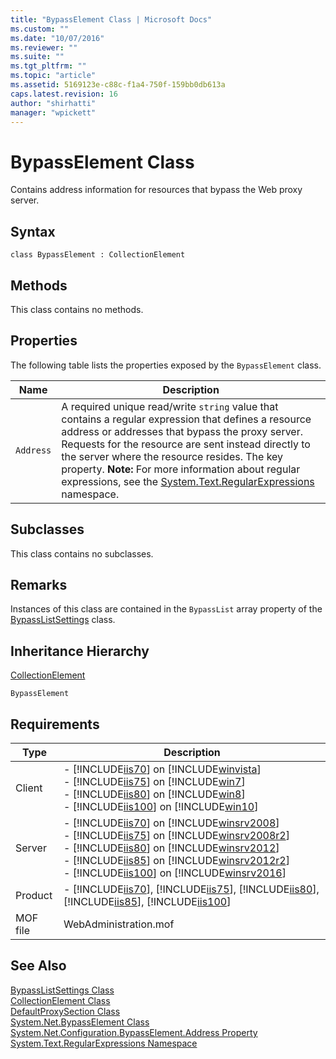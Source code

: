 ```yaml
---
title: "BypassElement Class | Microsoft Docs"
ms.custom: ""
ms.date: "10/07/2016"
ms.reviewer: ""
ms.suite: ""
ms.tgt_pltfrm: ""
ms.topic: "article"
ms.assetid: 5169123e-c88c-f1a4-750f-159bb0db613a
caps.latest.revision: 16
author: "shirhatti"
manager: "wpickett"
---
```

# BypassElement Class
Contains address information for resources that bypass the Web proxy server.  
  
## Syntax  
  
```vbs  
class BypassElement : CollectionElement  
```  
  
## Methods  
 This class contains no methods.  
  
## Properties  
 The following table lists the properties exposed by the `BypassElement` class.  
  
|Name|Description|  
|----------|-----------------|  
|`Address`|A required unique read/write `string` value that contains a regular expression that defines a resource address or addresses that bypass the proxy server. Requests for the resource are sent instead directly to the server where the resource resides. The key property. **Note:**  For more information about regular expressions, see the [System.Text.RegularExpressions](http://go.microsoft.com/fwlink/?LinkId=73545) namespace.|  
  
## Subclasses  
 This class contains no subclasses.  
  
## Remarks  
 Instances of this class are contained in the `BypassList` array property of the [BypassListSettings](../wmi-provider/bypasslistsettings-class.md) class.  
  
## Inheritance Hierarchy  
 [CollectionElement](../wmi-provider/collectionelement-class.md)  
  
 `BypassElement`  
  
## Requirements  
  
|Type|Description|  
|----------|-----------------|  
|Client|-   [!INCLUDE[iis70](../wmi-provider/includes/iis70-md.md)] on [!INCLUDE[winvista](../wmi-provider/includes/winvista-md.md)]<br />-   [!INCLUDE[iis75](../wmi-provider/includes/iis75-md.md)] on [!INCLUDE[win7](../wmi-provider/includes/win7-md.md)]<br />-   [!INCLUDE[iis80](../wmi-provider/includes/iis80-md.md)] on [!INCLUDE[win8](../wmi-provider/includes/win8-md.md)]<br />-   [!INCLUDE[iis100](../wmi-provider/includes/iis100-md.md)] on [!INCLUDE[win10](../wmi-provider/includes/win10-md.md)]|  
|Server|-   [!INCLUDE[iis70](../wmi-provider/includes/iis70-md.md)] on [!INCLUDE[winsrv2008](../wmi-provider/includes/winsrv2008-md.md)]<br />-   [!INCLUDE[iis75](../wmi-provider/includes/iis75-md.md)] on [!INCLUDE[winsrv2008r2](../wmi-provider/includes/winsrv2008r2-md.md)]<br />-   [!INCLUDE[iis80](../wmi-provider/includes/iis80-md.md)] on [!INCLUDE[winsrv2012](../wmi-provider/includes/winsrv2012-md.md)]<br />-   [!INCLUDE[iis85](../wmi-provider/includes/iis85-md.md)] on [!INCLUDE[winsrv2012r2](../wmi-provider/includes/winsrv2012r2-md.md)]<br />-   [!INCLUDE[iis100](../wmi-provider/includes/iis100-md.md)] on [!INCLUDE[winsrv2016](../wmi-provider/includes/winsrv2016-md.md)]|  
|Product|-   [!INCLUDE[iis70](../wmi-provider/includes/iis70-md.md)], [!INCLUDE[iis75](../wmi-provider/includes/iis75-md.md)], [!INCLUDE[iis80](../wmi-provider/includes/iis80-md.md)], [!INCLUDE[iis85](../wmi-provider/includes/iis85-md.md)], [!INCLUDE[iis100](../wmi-provider/includes/iis100-md.md)]|  
|MOF file|WebAdministration.mof|  
  
## See Also  
 [BypassListSettings Class](../wmi-provider/bypasslistsettings-class.md)   
 [CollectionElement Class](../wmi-provider/collectionelement-class.md)   
 [DefaultProxySection Class](../wmi-provider/defaultproxysection-class.md)   
 [System.Net.BypassElement Class](http://go.microsoft.com/fwlink/?LinkID=70908)   
 [System.Net.Configuration.BypassElement.Address Property](http://go.microsoft.com/fwlink/?LinkId=70909)   
 [System.Text.RegularExpressions Namespace](http://go.microsoft.com/fwlink/?LinkId=73545)